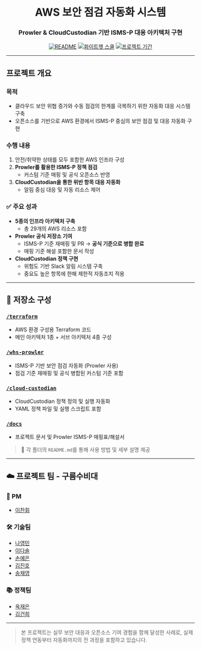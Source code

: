 <div align="center">

# AWS 보안 점검 자동화 시스템  
### Prowler & CloudCustodian 기반 ISMS-P 대응 아키텍처 구현

[![README](https://img.shields.io/badge/-README-important?logo=markdown)]()
[![화이트햇 스쿨](https://img.shields.io/badge/화이트햇_스쿨-3기-blueviolet?style=flat&logo=graduation-cap)]()
[![프로젝트 기간](https://img.shields.io/badge/2025.05~2025.08-진행-green?style=flat)]()


</div>

---

## 프로젝트 개요

### 목적
- 클라우드 보안 위협 증가와 수동 점검의 한계를 극복하기 위한 자동화 대응 시스템 구축
- 오픈소스를 기반으로 AWS 환경에서 ISMS-P 중심의 보안 점검 및 대응 자동화 구현

### 수행 내용
1. 안전/취약한 상태를 모두 포함한 AWS 인프라 구성
2. **Prowler를 활용한 ISMS-P 정책 점검**
   - 커스텀 기준 매핑 및 공식 오픈소스 반영
3. **CloudCustodian을 통한 위반 항목 대응 자동화**
   - 알림 중심 대응 및 자동 리소스 제어

### ✅ 주요 성과
- **5종의 인프라 아키텍처 구축**
  - 총 29개의 AWS 리소스 포함
- **Prowler 공식 저장소 기여**
  - ISMS-P 기준 재매핑 및 PR → **공식 기준으로 병합 완료**
  - 매핑 기준 해설 포함한 문서 작성
- **CloudCustodian 정책 구현**
  - 위험도 기반 Slack 알림 시스템 구축
  - 중요도 높은 항목에 한해 제한적 자동조치 적용

---

## 📂 저장소 구성

### [`/terraform`](https://github.com/WHS3-CloudGuardians/Cloud-infra/tree/main/terraform)
- AWS 환경 구성용 Terraform 코드
- 메인 아키텍처 1종 + 서브 아키텍처 4종 구성

### [`/whs-prowler`](https://github.com/WHS3-CloudGuardians/Cloud-infra/tree/main/whs-prowler)
- ISMS-P 기반 보안 점검 자동화 (Prowler 사용)
- 점검 기준 재매핑 및 공식 병합된 커스텀 기준 포함

### [`/cloud-custodian`](https://github.com/WHS3-CloudGuardians/Cloud-infra/tree/main/cloud-custodian)
- CloudCustodian 정책 정의 및 실행 자동화
- YAML 정책 파일 및 실행 스크립트 포함

### [`/docs`](https://github.com/WHS3-CloudGuardians/Cloud-infra/tree/main/docs)
- 프로젝트 문서 및 Prowler ISMS-P 매핑표/해설서

> 📎 각 폴더의 `README.md`를 통해 사용 방법 및 세부 설명 제공

---

## ☁️ 프로젝트 팀 - **구름수비대**

### 🙂 PM  
- [이찬휘](https://github.com/iChanee)

### 🛠️ 기술팀   
- [나영민](https://github.com/skdudals99)  
- [이다솔](https://github.com/dasol729)  
- [손예은](https://github.com/ye-nni)  
- [김진호](https://github.com/oscarjhk)  
- [송채영](https://github.com/buddle031)

### 📚 정책팀 
- [옥재은](https://github.com/Jaen-923)
- [김건희](https://github.com/ghkim583)  

---

> 본 프로젝트는 실무 보안 대응과 오픈소스 기여 경험을 함께 달성한 사례로, 실제 정책 연동부터 자동화까지의 전 과정을 포함하고 있습니다.
